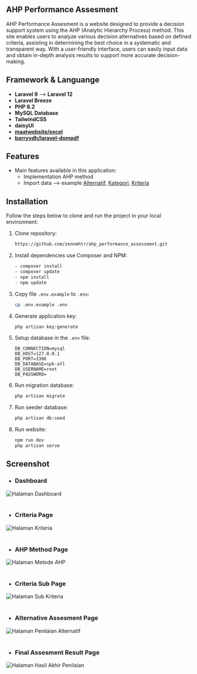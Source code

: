 ## AHP Performance Assesment
AHP Performance Assesment is a website designed to provide a decision support system using the AHP (Analytic Hierarchy Process) method. This site enables users to analyze various decision alternatives based on defined criteria, assisting in determining the best choice in a systematic and transparent way. With a user-friendly interface, users can easily input data and obtain in-depth analysis results to support more accurate decision-making.

## Framework & Languange
- **Laravel 9** --> **Laravel 12**
- **Laravel Breeze**
- **PHP 8.2**
- **MySQL Database**
- **TailwindCSS**
- **daisyUI**
- **[maatwebsite/excel](https://laravel-excel.com/)**
- **[barryvdh/laravel-dompdf](https://github.com/barryvdh/laravel-dompdf)**

## Features

- Main features available in this application:
  - Implementation AHP method
  - Import data --> example [Alternatif](https://github.com/user-attachments/files/23052105/Import.Alternatif.xlsx), [Kategori](https://github.com/user-attachments/files/23052107/Import.Kategori.xlsx), [Kriteria](https://github.com/user-attachments/files/23052106/Import.Kriteria.xlsx)
    
## Installation
Follow the steps below to clone and run the project in your local environment:
1. Clone repository:

    ```bash
    https://github.com/zennmhtr/ahp_performance_assessment.git
    ```

2. Install dependencies use Composer and NPM:
    ```bash
    - composer install
    - composer update
    - npm install
    - npm update
    ```

3. Copy file `.env.example` to `.env`:

    ```bash
    cp .env.example .env
    ```

4. Generate application key:

    ```bash
    php artisan key:generate
    ```

5. Setup database in the `.env` file:

    ```plaintext
    DB_CONNECTION=mysql
    DB_HOST=127.0.0.1
    DB_PORT=3306
    DB_DATABASE=spk-atl
    DB_USERNAME=root
    DB_PASSWORD=
    ```

6. Run migration database:

    ```bash
    php artisan migrate
    ```

7. Run seeder database:

    ```bash
    php artisan db:seed
    ```

8. Run website:

    ```bash
    npm run dev
    php artisan serve
    ```

## Screenshot
- ### **Dashboard**

<img src="https://github.com/user-attachments/assets/adeaedef-a977-4309-a542-510e4c2dcbab" alt="Halaman Dashboard" width="" />
<br><br>

- ### **Criteria Page**

<img src="https://github.com/user-attachments/assets/05d065bd-eb8b-43cc-b743-91bccb7b0b3a" alt="Halaman Kriteria" width="" />
<br><br>

- ### **AHP Method Page**

<img src="https://github.com/user-attachments/assets/e546f0eb-2c9b-4dae-a2df-2d1f342bc020" alt="Halaman Metode AHP" width="" />
<br><br>

- ### **Criteria Sub Page**

<img src="https://github.com/user-attachments/assets/7c7b5499-6b91-4e95-88a6-f0aa74eb888d" alt="Halaman Sub Kriteria" width="" />
<br><br>

- ### **Alternative Assesment Page**

<img src="https://github.com/user-attachments/assets/b7638759-c99b-45e2-9d6a-c5075a414879" alt="Halaman Penilaian Alternatif" width="" />
<br><br>

- ### **Final Assesment Result Page**

<img src="https://github.com/user-attachments/assets/0be2136e-62d7-462a-9cba-67e43c769209" alt="Halaman Hasil Akhir Penilaian" width="" />
<br><br>
